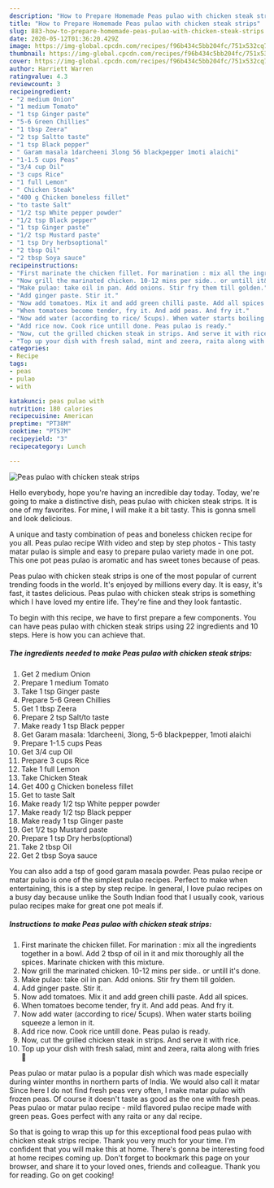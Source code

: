 ```yaml
---
description: "How to Prepare Homemade Peas pulao with chicken steak strips"
title: "How to Prepare Homemade Peas pulao with chicken steak strips"
slug: 883-how-to-prepare-homemade-peas-pulao-with-chicken-steak-strips
date: 2020-05-12T01:36:20.429Z
image: https://img-global.cpcdn.com/recipes/f96b434c5bb204fc/751x532cq70/peas-pulao-with-chicken-steak-strips-recipe-main-photo.jpg
thumbnail: https://img-global.cpcdn.com/recipes/f96b434c5bb204fc/751x532cq70/peas-pulao-with-chicken-steak-strips-recipe-main-photo.jpg
cover: https://img-global.cpcdn.com/recipes/f96b434c5bb204fc/751x532cq70/peas-pulao-with-chicken-steak-strips-recipe-main-photo.jpg
author: Harriett Warren
ratingvalue: 4.3
reviewcount: 3
recipeingredient:
- "2 medium Onion"
- "1 medium Tomato"
- "1 tsp Ginger paste"
- "5-6 Green Chillies"
- "1 tbsp Zeera"
- "2 tsp Saltto taste"
- "1 tsp Black pepper"
- " Garam masala 1darcheeni 3long 56 blackpepper 1moti alaichi"
- "1-1.5 cups Peas"
- "3/4 cup Oil"
- "3 cups Rice"
- "1 full Lemon"
- " Chicken Steak"
- "400 g Chicken boneless fillet"
- "to taste Salt"
- "1/2 tsp White pepper powder"
- "1/2 tsp Black pepper"
- "1 tsp Ginger paste"
- "1/2 tsp Mustard paste"
- "1 tsp Dry herbsoptional"
- "2 tbsp Oil"
- "2 tbsp Soya sauce"
recipeinstructions:
- "First marinate the chicken fillet. For marination : mix all the ingredients together in a bowl. Add 2 tbsp of oil in it and mix thoroughly all the spices. Marinate chicken with this mixture."
- "Now grill the marinated chicken. 10-12 mins per side.. or untill it&#39;s done."
- "Make pulao: take oil in pan. Add onions. Stir fry them till golden."
- "Add ginger paste. Stir it."
- "Now add tomatoes. Mix it and add green chilli paste. Add all spices."
- "When tomatoes become tender, fry it. And add peas. And fry it."
- "Now add water (according to rice/ 5cups). When water starts boiling squeeze a lemon in it."
- "Add rice now. Cook rice untill done. Peas pulao is ready."
- "Now, cut the grilled chicken steak in strips. And serve it with rice."
- "Top up your dish with fresh salad, mint and zeera, raita along with fries 🥰"
categories:
- Recipe
tags:
- peas
- pulao
- with

katakunci: peas pulao with 
nutrition: 180 calories
recipecuisine: American
preptime: "PT38M"
cooktime: "PT57M"
recipeyield: "3"
recipecategory: Lunch

---
```



![Peas pulao with chicken steak strips](https://img-global.cpcdn.com/recipes/f96b434c5bb204fc/751x532cq70/peas-pulao-with-chicken-steak-strips-recipe-main-photo.jpg)

Hello everybody, hope you're having an incredible day today. Today, we're going to make a distinctive dish, peas pulao with chicken steak strips. It is one of my favorites. For mine, I will make it a bit tasty. This is gonna smell and look delicious.

A unique and tasty combination of peas and boneless chicken recipe for you all. Peas pulao recipe With video and step by step photos - This tasty matar pulao is simple and easy to prepare pulao variety made in one pot. This one pot peas pulao is aromatic and has sweet tones because of peas.

Peas pulao with chicken steak strips is one of the most popular of current trending foods in the world. It's enjoyed by millions every day. It is easy, it's fast, it tastes delicious. Peas pulao with chicken steak strips is something which I have loved my entire life. They're fine and they look fantastic.


To begin with this recipe, we have to first prepare a few components. You can have peas pulao with chicken steak strips using 22 ingredients and 10 steps. Here is how you can achieve that.

<!--inarticleads1-->

##### The ingredients needed to make Peas pulao with chicken steak strips:

1. Get 2 medium Onion
1. Prepare 1 medium Tomato
1. Take 1 tsp Ginger paste
1. Prepare 5-6 Green Chillies
1. Get 1 tbsp Zeera
1. Prepare 2 tsp Salt/to taste
1. Make ready 1 tsp Black pepper
1. Get  Garam masala: 1darcheeni, 3long, 5-6 blackpepper, 1moti alaichi
1. Prepare 1-1.5 cups Peas
1. Get 3/4 cup Oil
1. Prepare 3 cups Rice
1. Take 1 full Lemon
1. Take  Chicken Steak
1. Get 400 g Chicken boneless fillet
1. Get to taste Salt
1. Make ready 1/2 tsp White pepper powder
1. Make ready 1/2 tsp Black pepper
1. Make ready 1 tsp Ginger paste
1. Get 1/2 tsp Mustard paste
1. Prepare 1 tsp Dry herbs(optional)
1. Take 2 tbsp Oil
1. Get 2 tbsp Soya sauce


You can also add a tsp of good garam masala powder. Peas pulao recipe or matar pulao is one of the simplest pulao recipes. Perfect to make when entertaining, this is a step by step recipe. In general, I love pulao recipes on a busy day because unlike the South Indian food that I usually cook, various pulao recipes make for great one pot meals if. 

<!--inarticleads2-->

##### Instructions to make Peas pulao with chicken steak strips:

1. First marinate the chicken fillet. For marination : mix all the ingredients together in a bowl. Add 2 tbsp of oil in it and mix thoroughly all the spices. Marinate chicken with this mixture.
1. Now grill the marinated chicken. 10-12 mins per side.. or untill it&#39;s done.
1. Make pulao: take oil in pan. Add onions. Stir fry them till golden.
1. Add ginger paste. Stir it.
1. Now add tomatoes. Mix it and add green chilli paste. Add all spices.
1. When tomatoes become tender, fry it. And add peas. And fry it.
1. Now add water (according to rice/ 5cups). When water starts boiling squeeze a lemon in it.
1. Add rice now. Cook rice untill done. Peas pulao is ready.
1. Now, cut the grilled chicken steak in strips. And serve it with rice.
1. Top up your dish with fresh salad, mint and zeera, raita along with fries 🥰


Peas pulao or matar pulao is a popular dish which was made especially during winter months in northern parts of India. We would also call it matar Since here I do not find fresh peas very often, I make matar pulao with frozen peas. Of course it doesn&#39;t taste as good as the one with fresh peas. Peas pulao or matar pulao recipe - mild flavored pulao recipe made with green peas. Goes perfect with any raita or any dal recipe. 

So that is going to wrap this up for this exceptional food peas pulao with chicken steak strips recipe. Thank you very much for your time. I'm confident that you will make this at home. There's gonna be interesting food at home recipes coming up. Don't forget to bookmark this page on your browser, and share it to your loved ones, friends and colleague. Thank you for reading. Go on get cooking!
